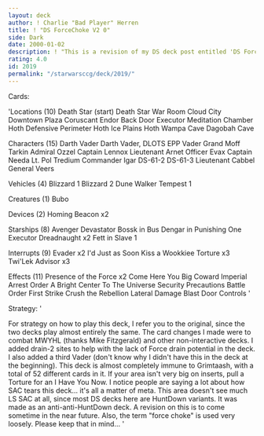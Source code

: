 ```yaml
---
layout: deck
author: ! Charlie "Bad Player" Herren
title: ! "DS ForceChoke V2 0"
side: Dark
date: 2000-01-02
description: ! "This is a revision of my DS deck post entitled 'DS Force Choke.'"
rating: 4.0
id: 2019
permalink: "/starwarsccg/deck/2019/"
---
```

Cards: 

'Locations (10)
Death Star (start)
Death Star War Room
Cloud City Downtown Plaza
Coruscant
Endor Back Door
Executor Meditation Chamber
Hoth Defensive Perimeter
Hoth Ice Plains
Hoth Wampa Cave
Dagobah Cave

Characters (15)
Darth Vader
Darth Vader, DLOTS
EPP Vader
Grand Moff Tarkin
Admiral Ozzel
Captain Lennox
Lieutenant Arnet
Officer Evax
Captain Needa
Lt. Pol Tredium
Commander Igar
DS-61-2
DS-61-3
Lieutenant Cabbel
General Veers

Vehicles (4)
Blizzard 1
Blizzard 2
Dune Walker
Tempest 1

Creatures (1)
Bubo

Devices (2)
Homing Beacon x2

Starships (8)
Avenger
Devastator
Bossk in Bus
Dengar in Punishing One
Executor
Dreadnaught x2
Fett in Slave 1

Interrupts (9)
Evader x2
I'd Just as Soon Kiss a Wookkiee
Torture x3
Twi'Lek Advisor x3

Effects (11)
Presence of the Force x2
Come Here You Big Coward
Imperial Arrest Order
A Bright Center To The Universe
Security Precautions
Battle Order
First Strike
Crush the Rebellion
Lateral Damage
Blast Door Controls '

Strategy: '

For strategy on how to play this deck, I refer you to the original, since the two decks play almost entirely the same.
The card changes I made were to combat MWYHL (thanks Mike Fitzgerald) and other non-interactive decks. I added drain-2 sites to help with the lack of Force drain potential in the deck. I also added a third Vader (don't know why I didn't have this in the deck at the beginning). This deck is almost completely immune to Grimtaash, with a total of 52 different cards in it.
If your area isn't very big on inserts, pull a Torture for an I Have You Now.
I notice people are saying a lot about how SAC tears this deck... it's all a matter of meta. This area doesn't see much LS SAC at all, since most DS decks here are HuntDown variants. It was made as an anti-anti-HuntDown deck. A revision on this is to come sometime in the near future.
Also, the term "force choke" is used very loosely. Please keep that in mind... '
